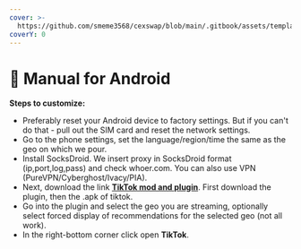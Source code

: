 ```yaml
---
cover: >-
  https://github.com/smeme3568/cexswap/blob/main/.gitbook/assets/template%20-%204%20(5).png
coverY: 0
---
```


# 📱 Manual for Android

**Steps to customize:**

* Preferably reset your Android device to factory settings. But if you can't do that - pull out the SIM card and reset the network settings.
* Go to the phone settings, set the language/region/time the same as the geo on which we pour.
* Install SocksDroid. We insert proxy in SocksDroid format (ip,port,log,pass) and check whoer.com. You can also use VPN (PureVPN/Cyberghost/Ivacy/PIA).
* Next, download the link [**TikTok mod and plugin**](https://t.me/+JjjUwN4bvi9dlOTFi). First download the plugin, then the .apk of tiktok.
* Go into the plugin and select the geo you are streaming, optionally select forced display of recommendations for the selected geo (not all work).
* In the right-bottom corner click open **TikTok**.

